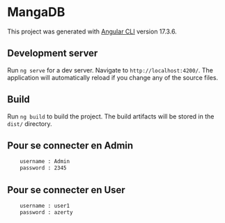 # MangaDB

This project was generated with [Angular CLI](https://github.com/angular/angular-cli) version 17.3.6.

## Development server

Run `ng serve` for a dev server. Navigate to `http://localhost:4200/`. The application will automatically reload if you change any of the source files.


## Build

Run `ng build` to build the project. The build artifacts will be stored in the `dist/` directory.

## Pour se connecter en Admin 
``` bash
    username : Admin
    password : 2345
```
## Pour se connecter en User
``` bash
    username : user1
    password : azerty
```
